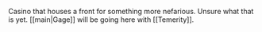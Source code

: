 Casino that houses a front for something more nefarious. Unsure what that is yet. [[main|Gage]] will be going here with [[Temerity]]. 